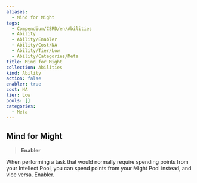 ```yaml
---
aliases:
  - Mind for Might
tags:
  - Compendium/CSRD/en/Abilities
  - Ability
  - Ability/Enabler
  - Ability/Cost/NA
  - Ability/Tier/Low
  - Ability/Categories/Meta
title: Mind for Might
collection: Abilities
kind: Ability
action: false
enabler: true
cost: NA
tier: Low
pools: []
categories:
  - Meta
---
```

## Mind for Might  
>**Enabler**
  
When performing a task that would normally require spending points from your Intellect Pool, you can spend points from your Might Pool instead, and vice versa. Enabler.